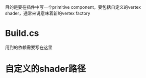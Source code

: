 目的是要在插件中写一个primitive component，要包括自定义的vertex shader，通常来说意味着新的vertex factory  
# Build.cs
用到的依赖需要写在这里  
# 自定义的shader路径
# 